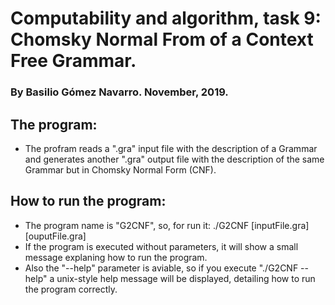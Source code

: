 # Computability and algorithm, task 9: Chomsky Normal From of a Context Free Grammar.
### By Basilio Gómez Navarro. November, 2019.

## The program:
 - The profram reads a ".gra" input file with the description of a Grammar
   and generates another ".gra" output file with the description of the same
   Grammar but in Chomsky Normal Form (CNF).

## How to run the program:
 - The program name is "G2CNF", so, for run it:
   ./G2CNF [inputFile.gra] [ouputFile.gra]
 - If the program is executed  without parameters, it  will show a small
   message explaning how to run the program.
 - Also the "--help" parameter is aviable, so if you execute "./G2CNF --help"
   a unix-style help message will be displayed, detailing how to run the
   program correctly.
